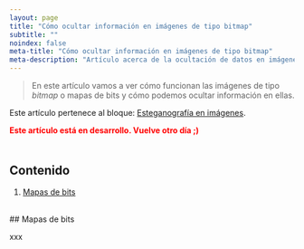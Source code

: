 ```yaml
---
layout: page
title: "Cómo ocultar información en imágenes de tipo bitmap"
subtitle: "" 
noindex: false
meta-title: "Cómo ocultar información en imágenes de tipo bitmap"
meta-description: "Artículo acerca de la ocultación de datos en imágenes de tipo bitmap"
---
```


> En este artículo vamos a ver cómo funcionan las imágenes de tipo *bitmap* o mapas de bits
> y cómo podemos ocultar información en ellas.

Este artículo pertenece al bloque: [Esteganografía en imágenes](/blog-es).


<p style='color:red;font-weight:bold'>
    Este artículo está en desarrollo. Vuelve otro día ;)
</p>



<style>
    [id]::before {
        content: '';
        display: block;
        height:      70px;
        margin-top: -70px;
        visibility: hidden;
    }
</style>

<div class='menu' style='margin-top:50px'></div>

## Contenido

1. [Mapas de bits](#mapas-de-bits)



<br>
## Mapas de bits

xxx






